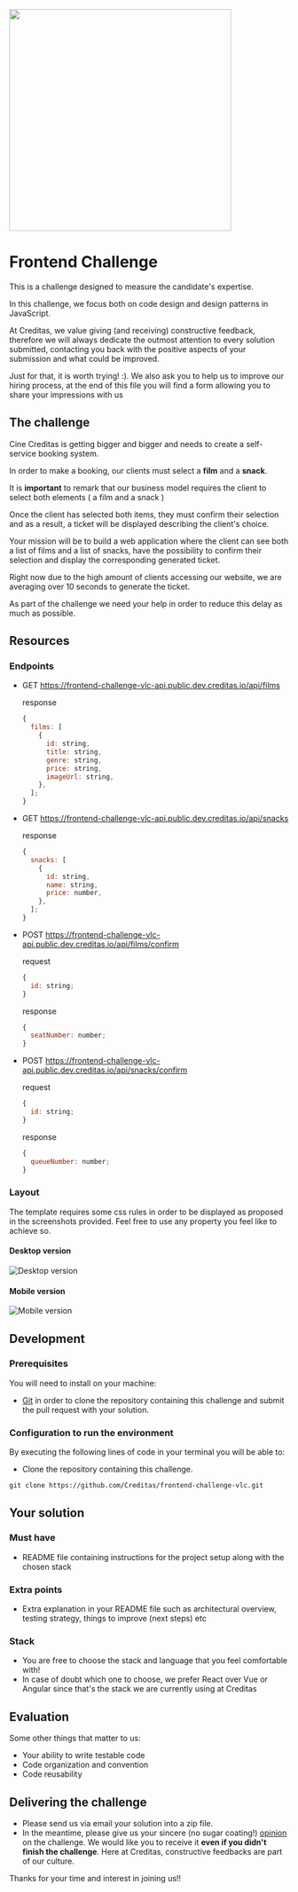 <img src="./logo-creditas.svg" width="400">

# Frontend Challenge

This is a challenge designed to measure the candidate's expertise.

In this challenge, we focus both on code design and design patterns in JavaScript.

At Creditas, we value giving (and receiving) constructive feedback, therefore we will always dedicate the outmost attention to every solution submitted, contacting you back with the positive aspects of your submission and what could be improved.

Just for that, it is worth trying! :). We also ask you to help us to improve our hiring process, at the end of this file you will find a form allowing you to share your impressions with us

## The challenge

Cine Creditas is getting bigger and bigger and needs to create a self-service booking system.

In order to make a booking, our clients must select a **film** and a **snack**.

It is **important** to remark that our business model requires the client to select both elements ( a film and a snack )

Once the client has selected both items, they must confirm their selection and as a result, a ticket will be displayed describing the client's choice.

Your mission will be to build a web application where the client can see both a list of films and a list of snacks, have the possibility to confirm their selection and display the corresponding generated ticket.

Right now due to the high amount of clients accessing our website, we are averaging over 10 seconds to generate the ticket.

As part of the challenge we need your help in order to reduce this delay as much as possible.

## Resources

### Endpoints

- GET https://frontend-challenge-vlc-api.public.dev.creditas.io/api/films

  response

  ```javascript
  {
    films: [
      {
        id: string,
        title: string,
        genre: string,
        price: string,
        imageUrl: string,
      },
    ];
  }
  ```

- GET https://frontend-challenge-vlc-api.public.dev.creditas.io/api/snacks

  response

  ```javascript
  {
    snacks: [
      {
        id: string,
        name: string,
        price: number,
      },
    ];
  }
  ```

- POST https://frontend-challenge-vlc-api.public.dev.creditas.io/api/films/confirm

  request

  ```javascript
  {
    id: string;
  }
  ```

  response

  ```javascript
  {
    seatNumber: number;
  }
  ```

- POST https://frontend-challenge-vlc-api.public.dev.creditas.io/api/snacks/confirm

  request

  ```javascript
  {
    id: string;
  }
  ```

  response

  ```javascript
  {
    queueNumber: number;
  }
  ```

### Layout

The template requires some css rules in order to be displayed as proposed in the screenshots provided. Feel free to use any property you feel like to achieve so.

#### Desktop version

![Desktop version](./desktop-layout.png)

#### Mobile version

![Mobile version](./mobile-layout.png)

## Development

### Prerequisites

You will need to install on your machine:

- [Git](https://git-scm.com/book/en/v2/Getting-Started-Installing-Git) in order to clone the repository containing this challenge and submit the pull request with your solution.

### Configuration to run the environment

By executing the following lines of code in your terminal you will be able to:

- Clone the repository containing this challenge.

```shell
git clone https://github.com/Creditas/frontend-challenge-vlc.git
```

## Your solution

### Must have

- README file containing instructions for the project setup along with the chosen stack

### Extra points

- Extra explanation in your README file such as architectural overview, testing strategy, things to improve (next steps) etc

### Stack

- You are free to choose the stack and language that you feel comfortable with!
- In case of doubt which one to choose, we prefer React over Vue or Angular since that's the stack we are currently using at Creditas

## Evaluation

Some other things that matter to us:

- Your ability to write testable code
- Code organization and convention
- Code reusability

## Delivering the challenge

- Please send us via email your solution into a zip file.
- In the meantime, please give us your sincere (no sugar coating!) [opinion](https://docs.google.com/forms/d/e/1FAIpQLSdwjudz38JMtMYf3rFBrMHX3XMy2J5oBLPnjBGD1QKvOM2SGg/viewform) on the challenge. We would like you to receive it **even if you didn't finish the challenge**. Here at Creditas, constructive feedbacks are part of our culture.

Thanks for your time and interest in joining us!!
